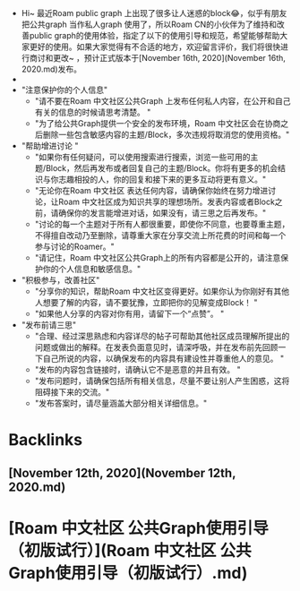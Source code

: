 - Hi~ 最近Roam public graph 上出现了很多让人迷惑的block😂，似乎有朋友把公共graph 当作私人graph 使用了，所以Roam CN的小伙伴为了维持和改善public graph的使用体验，指定了以下的使用引导和规范，希望能够帮助大家更好的使用。如果大家觉得有不合适的地方，欢迎留言评价，我们将很快进行商讨和更改~ ，预计正式版本于[November 16th, 2020](November 16th, 2020.md)发布。
- 
- "注意保护你的个人信息"
    - "请不要在Roam 中文社区公共Graph 上发布任何私人内容，在公开和自己有关的信息的时候请思考清楚。
"
    - "为了给公共Graph提供一个安全的发布环境，Roam 中文社区会在协商之后删除一些包含敏感内容的主题/Block，多次违规将取消您的使用资格。"
- "帮助增进讨论
"
    - "如果你有任何疑问，可以使用搜索进行搜索，浏览一些可用的主题/Block，然后再发布或者回复自己的主题/Block。你将有更多的机会结识与你志趣相投的人，你的回复和接下来的更多互动将更有意义。"
    - "无论你在Roam 中文社区 表达任何内容，请确保你始终在努力增进讨论，让Roam 中文社区成为知识共享的理想场所。发表内容或者Block之前，请确保你的发言能增进对话，如果没有，请三思之后再发布。"
    - "讨论的每一个主题对于所有人都很重要，即使你不同意，也要尊重主题，不得擅自改动乃至删除，请尊重大家在分享交流上所花费的时间和每一个参与讨论的Roamer。"
    - "请记住，Roam 中文社区公共Graph上的所有内容都是公开的，请注意保护你的个人信息和敏感信息。"
- "积极参与，改善社区"
    - "分享你的知识，帮助Roam 中文社区变得更好。如果你认为你刚好有其他人想要了解的内容，请不要犹豫，立即把你的见解变成Block！
"
    - "如果他人分享的内容对你有用，请留下一个“点赞”。
"
- "发布前请三思"
    - "合理、经过深思熟虑和内容详尽的帖子可帮助其他社区成员理解所提出的问题或做出的解释。在发表负面意见时，请深呼吸，并在发布前先回顾一下自己所说的内容，以确保发布的内容具有建设性并尊重他人的意见。
"
    - "发布的内容包含链接时，请确认它不是恶意的并且有效。
"
    - "发布问题时，请确保包括所有相关信息，尽量不要让别人产生困惑，这将阻碍接下来的交流。"
    - "发布答案时，请尽量涵盖大部分相关详细信息。"

# Backlinks
## [November 12th, 2020](November 12th, 2020.md)

# [Roam 中文社区 公共Graph使用引导（初版试行）](Roam 中文社区 公共Graph使用引导（初版试行）.md)

